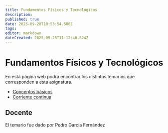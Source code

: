 ```yaml
---
title: Fundamentos Físicos y Tecnológicos
description: 
published: true
date: 2025-09-28T10:53:54.500Z
tags: 
editor: markdown
dateCreated: 2025-09-25T11:12:40.824Z
---
```


# Fundamentos Físicos y Tecnológicos
En está página web podrá encontrar los distintos temarios que corresponden a esta asignatura.

- [Conceptos básicos](tema0)
- [Corriente continua](tema1)




## Docente
El temario fue dado por Pedro García Fernández